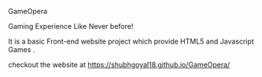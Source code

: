 GameOpera

Gaming Experience Like Never before!

It is a basic Front-end website project which provide HTML5 and Javascript Games .

checkout the website at https://shubhgoyal18.github.io/GameOpera/
